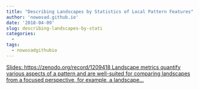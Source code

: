 ```yaml
---
title: "Describing Landscapes by Statistics of Local Pattern Features"
author: 'nowosad.github.io'
date: '2018-04-09'
slug: describing-landscapes-by-stati
categories:
  - 
tags:
  - nowosadgithubio
---
```


[Slides: https://zenodo.org/record/1209418 Landscape metrics quantify various aspects of a pattern and are well-suited for comparing landscapes from a focused perspective, for example, a landscape...<click to read more>](https://nowosad.github.io/presentations/2018/us_iale_geopat2/)

